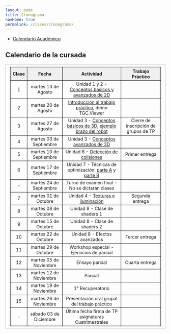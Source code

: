 ```yaml
---
layout: page
title: Cronograma
navHome: true
permalink: /clases/cronograma/
---
```


<style>

table {
  border-collapse: collapse;
  border-spacing: 0;
  font-size: 1em;
  border: 1px solid #CCC;
  margin: 0;
  padding: 0.5em 1em;
}

th {
 font-weight: bold;
  background-color: #F0F0F0;
  border:1px solid #000000;
}

td{
    border:1px solid #000000;
}

</style>

* [Calendario Académico](https://www.frba.utn.edu.ar/calendario-academico/)

## Calendario de la cursada

| Clase | Fecha               | Actividad    | Trabajo Práctico  |
|:-----:|:-------------------:|:------------:|:-----------------:|
|  1    | martes 13 de Agosto | Unidad 1 y 2 - [Conceptos básicos y avanzados de 2D](https://drive.google.com/open?id=1Gg-9FIvyJj89LqkyMQ-j5S2xKaXPCduYBDJgL3ZD690) ||
|  2    | martes 20 de Agosto | [Introducción al trabajo práctico](https://drive.google.com/open?id=1wQJ1VzWIz-vu1-mo-YxEZyTvgzctENN1xLzLhQmBUxU), demo TGC.Viewer ||
|  3    | martes 27 de Agosto | Unidad 3 - [Conceptos básicos de 3D](https://drive.google.com/open?id=1UylTFa6iLr6k1OwZB39a1PL_VKt4lsr04DqZEXAr_yk), [ejemplo brazo del robot](https://drive.google.com/open?id=1lyiWwoAODNqE7n4EGtEFSBm5j2AX_nmvg3MGaR-QoU4) | Cierre de inscripción de grupos de TP|
|  4    | martes 03 de Septiembre | Unidad 3 - [Conceptos avanzados de 3D](https://drive.google.com/open?id=1rwLp4oJ2VIulOIkZRuq94G1k_ItOmwX5CHHo6G9U01E) ||
|  5    | martes 10 de Septiembre | Unidad 6 - [Detección de colisiones](https://drive.google.com/open?id=1t2SnnMUZaa1AEQ5Hbrp319otKu8lhjE5xv7vm5jPO4c) | Primer entrega |
|  6    | martes 17 de Septiembre | Unidad 7 - Técnicas de optimización: [parte A](https://drive.google.com/open?id=1NT1_OmrTXOJO3zs2mj6OzIjYF2WWBsDTuK_sf-NG_x0) y [parte B](https://drive.google.com/open?id=1k9UKYspDOtjtPYCS3XDeX-SXX7lgXtH9nJrTSqbWqJM) ||
|  -    | martes 24 de Septiembre | Turno de examen final - No se dictarán clases ||
|  7    | martes 01 de Octubre | Unidad 4 - [Texturas e iluminación](https://drive.google.com/open?id=1RiGksPpfXsTaBL3BxaTkct9Hgiu90PdopDPYx6H10gI) | Segunda entrega |
|  8    | martes 08 de Octubre | Unidad 8 - Clase de shaders 1 ||
|  9    | martes 15 de Octubre | Unidad 8 - Clase de shaders 2 ||
| 10    | martes 22 de Octubre | Unidad 8 - Efectos avanzados | Tercer entrega |
| 11    | martes 29 de Octubre | Workshop especial - Ejercicios de parcial||
| 12    | martes 05 de Noviembre | Ensayo parcial | Cuarta entrega |
| 13    | martes 12 de Noviembre | Parcial ||
| 14    | martes 19 de Noviembre | 1° Recuperatorio ||
| 15    | martes 26 de Noviembre | Presentación oral grupal del trabajo práctico ||
|  -    | sábado 03 de Diciembre | Última fecha firma de TP asignaturas Cuatrimestrales ||
